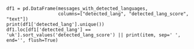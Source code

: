 <pre>
<code>
df1 = pd.DataFrame(messages_with_detected_languages,
                   columns=["detected_lang", "detected_lang_score", "text"])
print(df1['detected_lang'].unique())
df1.loc[df1['detected_lang'] == 'uk'].sort_values('detected_lang_score') || print(item, sep=' ', end='', flush=True)
</code>
</pre>